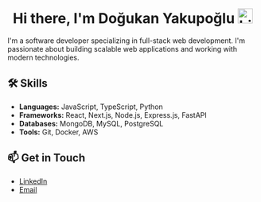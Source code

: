 <h1 align="center">Hi there, I'm Doğukan Yakupoğlu   <img src="https://user-images.githubusercontent.com/1303154/88677602-1635ba80-d120-11ea-84d8-d263ba5fc3c0.gif" height="30px" width="30px" alt="hi"></h1>

I'm a software developer specializing in full-stack web development. I'm passionate about building scalable web applications and working with modern technologies.

## 🛠️ Skills

- **Languages:** JavaScript, TypeScript, Python
- **Frameworks:** React, Next.js, Node.js, Express.js, FastAPI
- **Databases:** MongoDB, MySQL, PostgreSQL
- **Tools:** Git, Docker, AWS

## 📫 Get in Touch

- [LinkedIn]([your-linkedin-url](https://www.linkedin.com/in/dogukan-bekir-yakupoglu/))
- [Email](mailto:dogukan.yakupoglu@gmail.com)
